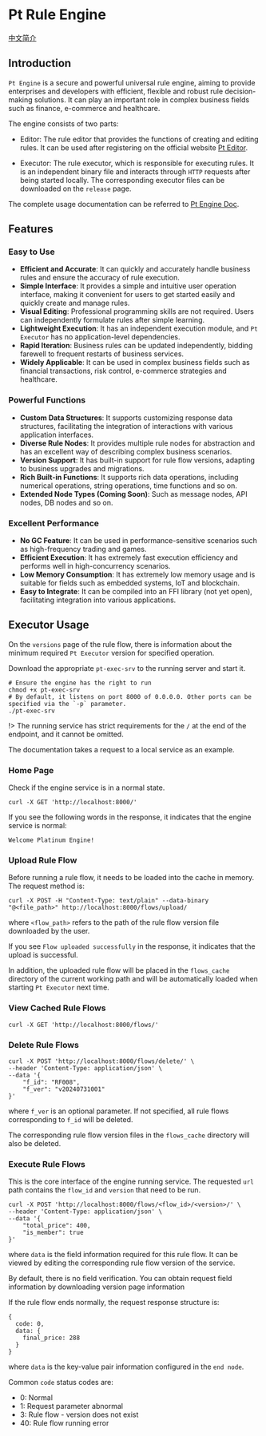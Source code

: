 # Pt Rule Engine

[中文简介][zh-readme-url]

[zh-readme-url]: README-zh.md

## Introduction
`Pt Engine` is a secure and powerful universal rule engine, aiming to provide enterprises and developers with efficient, flexible and robust rule decision-making solutions. It can play an important role in complex business fields such as finance, e-commerce and healthcare.

The engine consists of two parts:

- Editor: The rule editor that provides the functions of creating and editing rules. It can be used after registering on the official website [Pt Editor](https://www.pt-engine.com/editor/).

- Executor: The rule executor, which is responsible for executing rules. It is an independent binary file and interacts through `HTTP` requests after being started locally. The corresponding executor files can be downloaded on the `release` page.

The complete usage documentation can be referred to [Pt Engine Doc](https://www.pt-engine.com/doc/index.html).

## Features

### Easy to Use
- **Efficient and Accurate**: It can quickly and accurately handle business rules and ensure the accuracy of rule execution.
- **Simple Interface**: It provides a simple and intuitive user operation interface, making it convenient for users to get started easily and quickly create and manage rules.
- **Visual Editing**: Professional programming skills are not required. Users can independently formulate rules after simple learning.
- **Lightweight Execution**: It has an independent execution module, and `Pt Executor` has no application-level dependencies.
- **Rapid Iteration**: Business rules can be updated independently, bidding farewell to frequent restarts of business services.
- **Widely Applicable**: It can be used in complex business fields such as financial transactions, risk control, e-commerce strategies and healthcare.

### Powerful Functions
- **Custom Data Structures**: It supports customizing response data structures, facilitating the integration of interactions with various application interfaces.
- **Diverse Rule Nodes**: It provides multiple rule nodes for abstraction and has an excellent way of describing complex business scenarios.
- **Version Support**: It has built-in support for rule flow versions, adapting to business upgrades and migrations.
- **Rich Built-in Functions**: It supports rich data operations, including numerical operations, string operations, time functions and so on.
- **Extended Node Types (Coming Soon)**: Such as message nodes, API nodes, DB nodes and so on.

### Excellent Performance
- **No GC Feature**: It can be used in performance-sensitive scenarios such as high-frequency trading and games.
- **Efficient Execution**: It has extremely fast execution efficiency and performs well in high-concurrency scenarios.
- **Low Memory Consumption**: It has extremely low memory usage and is suitable for fields such as embedded systems, IoT and blockchain.
- **Easy to Integrate**: It can be compiled into an FFI library (not yet open), facilitating integration into various applications. 

## Executor Usage

On the `versions` page of the rule flow, there is information about the minimum required `Pt Executor` version for specified operation.

Download the appropriate `pt-exec-srv` to the running server and start it.

```shell
# Ensure the engine has the right to run
chmod +x pt-exec-srv
# By default, it listens on port 8000 of 0.0.0.0. Other ports can be specified via the `-p` parameter.
./pt-exec-srv
```

!> The running service has strict requirements for the `/` at the end of the endpoint, and it cannot be omitted.

The documentation takes a request to a local service as an example.

### Home Page
Check if the engine service is in a normal state.

```
curl -X GET 'http://localhost:8000/'
```

If you see the following words in the response, it indicates that the engine service is normal:

```
Welcome Platinum Engine!
```

### Upload Rule Flow
Before running a rule flow, it needs to be loaded into the cache in memory. The request method is:

```
curl -X POST -H "Content-Type: text/plain" --data-binary "@<file_path>" http://localhost:8000/flows/upload/
```

where `<flow_path>` refers to the path of the rule flow version file downloaded by the user.

If you see `Flow uploaded successfully` in the response, it indicates that the upload is successful.

In addition, the uploaded rule flow will be placed in the `flows_cache` directory of the current working path and will be automatically loaded when starting `Pt Executor` next time.

### View Cached Rule Flows
```
curl -X GET 'http://localhost:8000/flows/'
```

### Delete Rule Flows
```
curl -X POST 'http://localhost:8000/flows/delete/' \
--header 'Content-Type: application/json' \
--data '{
    "f_id": "RF008",
    "f_ver": "v20240731001"
}'
```

where `f_ver` is an optional parameter. If not specified, all rule flows corresponding to `f_id` will be deleted.

The corresponding rule flow version files in the `flows_cache` directory will also be deleted.

### Execute Rule Flows
This is the core interface of the engine running service. The requested `url` path contains the `flow_id` and `version` that need to be run.

```
curl -X POST 'http://localhost:8000/flows/<flow_id>/<version>/' \
--header 'Content-Type: application/json' \
--data '{
    "total_price": 400,
    "is_member": true
}'
```

where `data` is the field information required for this rule flow. It can be viewed by editing the corresponding rule flow version of the service.

By default, there is no field verification. You can obtain request field information by downloading version page information

If the rule flow ends normally, the request response structure is:

```
{
  code: 0,
  data: {
    final_price: 288
  }
}
```

where `data` is the key-value pair information configured in the `end node`.

Common `code` status codes are:

+ 0: Normal
+ 1: Request parameter abnormal
+ 3: Rule flow - version does not exist
+ 40: Rule flow running error